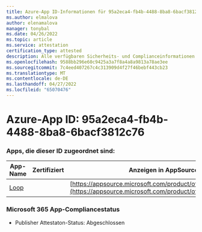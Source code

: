 ```yaml
---
title: Azure-App ID-Informationen für 95a2eca4-fb4b-4488-8ba8-6bacf3812c76
ms.author: elmalova
author: elenamalova
manager: tonybal
ms.date: 04/26/2022
ms.topic: article
ms.service: attestation
certification_type: attested
description: Alle verfügbaren Sicherheits- und Complianceinformationen für 95a2eca4-fb4b-4488-8ba8-6bacf3812c76.
ms.openlocfilehash: 9588bb296e60c9425a3a7f8a4a8a9813a78ae3ee
ms.sourcegitcommit: 7c4eed407267c4c313909d4f27f46bebf443cb23
ms.translationtype: MT
ms.contentlocale: de-DE
ms.lasthandoff: 04/27/2022
ms.locfileid: "65070476"
---
```

# <a name="azure-app-id-95a2eca4-fb4b-4488-8ba8-6bacf3812c76"></a>Azure-App ID: 95a2eca4-fb4b-4488-8ba8-6bacf3812c76


### <a name="apps-associated-with-this-id"></a>Apps, die dieser ID zugeordnet sind:
| **App-Name** | **Zertifiziert** | **Anzeigen in AppSource** |
|--------------|---------------|-----------------------|
| [Loop](../forward/WA200003480.md) |  | [https://appsource.microsoft.com/product/office/WA200003480](https://appsource.microsoft.com/product/office/WA200003480) |

### <a name="microsoft-365-app-compliance-status"></a>Microsoft 365 App-Compliancestatus
- Publisher Attestaton-Status: Abgeschlossen
